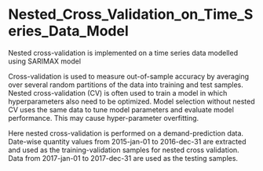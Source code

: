 # Nested_Cross_Validation_on_Time_Series_Data_Model
Nested cross-validation is implemented on a time series data modelled using SARIMAX model 
 
Cross-validation is used to measure out-of-sample accuracy by averaging over several random partitions of the data into training and test samples. Nested cross-validation (CV) is often used to train a model in which hyperparameters also need to be optimized. Model selection without nested CV uses the same data to tune model parameters and evaluate model performance. This may cause hyper-parameter overfitting. 

Here nested cross-validation is performed on a demand-prediction data. Date-wise quantity values from 2015-jan-01 to 2016-dec-31 are extracted and used as the training-validation samples for nested cross validation. Data from 2017-jan-01 to 2017-dec-31 are used as the testing samples.
